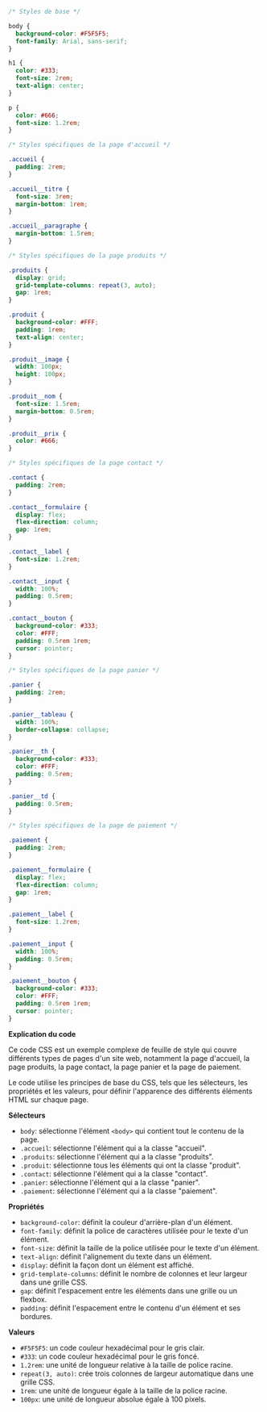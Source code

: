 ```css
/* Styles de base */

body {
  background-color: #F5F5F5;
  font-family: Arial, sans-serif;
}

h1 {
  color: #333;
  font-size: 2rem;
  text-align: center;
}

p {
  color: #666;
  font-size: 1.2rem;
}

/* Styles spécifiques de la page d'accueil */

.accueil {
  padding: 2rem;
}

.accueil__titre {
  font-size: 3rem;
  margin-bottom: 1rem;
}

.accueil__paragraphe {
  margin-bottom: 1.5rem;
}

/* Styles spécifiques de la page produits */

.produits {
  display: grid;
  grid-template-columns: repeat(3, auto);
  gap: 1rem;
}

.produit {
  background-color: #FFF;
  padding: 1rem;
  text-align: center;
}

.produit__image {
  width: 100px;
  height: 100px;
}

.produit__nom {
  font-size: 1.5rem;
  margin-bottom: 0.5rem;
}

.produit__prix {
  color: #666;
}

/* Styles spécifiques de la page contact */

.contact {
  padding: 2rem;
}

.contact__formulaire {
  display: flex;
  flex-direction: column;
  gap: 1rem;
}

.contact__label {
  font-size: 1.2rem;
}

.contact__input {
  width: 100%;
  padding: 0.5rem;
}

.contact__bouton {
  background-color: #333;
  color: #FFF;
  padding: 0.5rem 1rem;
  cursor: pointer;
}

/* Styles spécifiques de la page panier */

.panier {
  padding: 2rem;
}

.panier__tableau {
  width: 100%;
  border-collapse: collapse;
}

.panier__th {
  background-color: #333;
  color: #FFF;
  padding: 0.5rem;
}

.panier__td {
  padding: 0.5rem;
}

/* Styles spécifiques de la page de paiement */

.paiement {
  padding: 2rem;
}

.paiement__formulaire {
  display: flex;
  flex-direction: column;
  gap: 1rem;
}

.paiement__label {
  font-size: 1.2rem;
}

.paiement__input {
  width: 100%;
  padding: 0.5rem;
}

.paiement__bouton {
  background-color: #333;
  color: #FFF;
  padding: 0.5rem 1rem;
  cursor: pointer;
}
```

**Explication du code**

Ce code CSS est un exemple complexe de feuille de style qui couvre différents types de pages d'un site web, notamment la page d'accueil, la page produits, la page contact, la page panier et la page de paiement.

Le code utilise les principes de base du CSS, tels que les sélecteurs, les propriétés et les valeurs, pour définir l'apparence des différents éléments HTML sur chaque page.

**Sélecteurs**

* `body`: sélectionne l'élément `<body>` qui contient tout le contenu de la page.
* `.accueil`: sélectionne l'élément qui a la classe "accueil".
* `.produits`: sélectionne l'élément qui a la classe "produits".
* `.produit`: sélectionne tous les éléments qui ont la classe "produit".
* `.contact`: sélectionne l'élément qui a la classe "contact".
* `.panier`: sélectionne l'élément qui a la classe "panier".
* `.paiement`: sélectionne l'élément qui a la classe "paiement".

**Propriétés**

* `background-color`: définit la couleur d'arrière-plan d'un élément.
* `font-family`: définit la police de caractères utilisée pour le texte d'un élément.
* `font-size`: définit la taille de la police utilisée pour le texte d'un élément.
* `text-align`: définit l'alignement du texte dans un élément.
* `display`: définit la façon dont un élément est affiché.
* `grid-template-columns`: définit le nombre de colonnes et leur largeur dans une grille CSS.
* `gap`: définit l'espacement entre les éléments dans une grille ou un flexbox.
* `padding`: définit l'espacement entre le contenu d'un élément et ses bordures.

**Valeurs**

* `#F5F5F5`: un code couleur hexadécimal pour le gris clair.
* `#333`: un code couleur hexadécimal pour le gris foncé.
* `1.2rem`: une unité de longueur relative à la taille de police racine.
* `repeat(3, auto)`: crée trois colonnes de largeur automatique dans une grille CSS.
* `1rem`: une unité de longueur égale à la taille de la police racine.
* `100px`: une unité de longueur absolue égale à 100 pixels.
